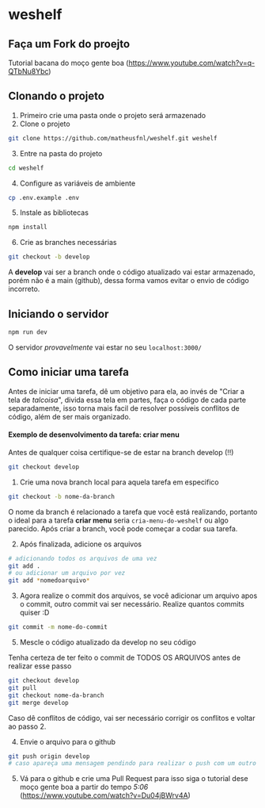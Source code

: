 # weshelf

## Faça um Fork do proejto

Tutorial bacana do moço gente boa (https://www.youtube.com/watch?v=q-QTbNu8Ybc)

## Clonando o projeto

1) Primeiro crie uma pasta onde o projeto será armazenado
2) Clone o projeto
```bash
git clone https://github.com/matheusfnl/weshelf.git weshelf
```
3) Entre na pasta do projeto
```bash
cd weshelf
```
4) Configure as variáveis de ambiente
```bash
cp .env.example .env
```
5) Instale as bibliotecas
```bash
npm install
```
6) Crie as branches necessárias
```bash
git checkout -b develop
```
A **develop** vai ser a branch onde o código atualizado vai estar armazenado, porém não é a main (github), dessa forma vamos evitar o envio de código incorreto.

 
## Iniciando o servidor
```bash
npm run dev
```
O servidor *provavelmente* vai estar no seu ```localhost:3000/```


## Como iniciar uma tarefa
Antes de iniciar uma tarefa, dê um objetivo para ela, ao invés de "Criar a tela de *talcoisa*", divida essa tela em partes, faça o código de cada parte separadamente, isso torna mais facil de resolver possíveis conflitos de código, além de ser mais organizado.

#### Exemplo de desenvolvimento da tarefa: criar menu 
Antes de qualquer coisa certifique-se de estar na branch develop (!!)
```bash
git checkout develop
```
1) Crie uma nova branch local para aquela tarefa em especifico
```bash
git checkout -b nome-da-branch
```
O nome da branch é relacionado a tarefa que você está realizando, portanto o ideal para a tarefa **criar menu** seria ```cria-menu-do-weshelf``` ou algo parecido. Após criar a branch, você pode começar a codar sua tarefa.

2) Após finalizada, adicione os arquivos
```bash
# adicionando todos os arquivos de uma vez
git add .
# ou adicionar um arquivo por vez
git add *nomedoarquivo* 
```

3) Agora realize o commit dos arquivos, se você adicionar um arquivo apos o commit, outro commit vai ser necessário. Realize quantos commits quiser :D
```bash
git commit -m nome-do-commit
```

5) Mescle o código atualizado da develop no seu código

Tenha certeza de ter feito o commit de TODOS OS ARQUIVOS antes de realizar esse passo
```bash
git checkout develop
git pull
git checkout nome-da-branch
git merge develop
```
Caso dê conflitos de código, vai ser necessário corrigir os conflitos e voltar ao passo 2.

4) Envie o arquivo para o github
```bash
git push origin develop
# caso apareça uma mensagem pendindo para realizar o push com um outro código, copie e cole o código proposto
```

5) Vá para o github e crie uma Pull Request para isso siga o tutorial dese moço gente boa a partir do tempo *5:06* (https://www.youtube.com/watch?v=Du04jBWrv4A)
